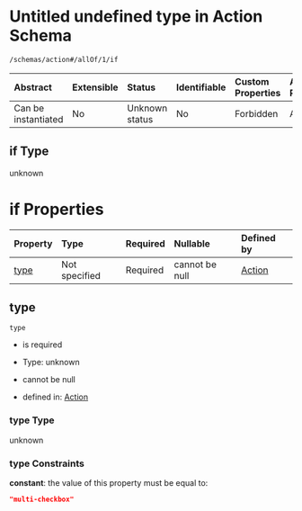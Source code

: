 # Untitled undefined type in Action Schema

```txt
/schemas/action#/allOf/1/if
```



| Abstract            | Extensible | Status         | Identifiable | Custom Properties | Additional Properties | Access Restrictions | Defined In                                                                                    |
| :------------------ | :--------- | :------------- | :----------- | :---------------- | :-------------------- | :------------------ | :-------------------------------------------------------------------------------------------- |
| Can be instantiated | No         | Unknown status | No           | Forbidden         | Allowed               | none                | [action.schema.json\*](../../app/workflows/schemas/action.schema.json "open original schema") |

## if Type

unknown

# if Properties

| Property      | Type          | Required | Nullable       | Defined by                                                                                   |
| :------------ | :------------ | :------- | :------------- | :------------------------------------------------------------------------------------------- |
| [type](#type) | Not specified | Required | cannot be null | [Action](action-allof-1-if-properties-type.md "/schemas/action#/allOf/1/if/properties/type") |

## type



`type`

*   is required

*   Type: unknown

*   cannot be null

*   defined in: [Action](action-allof-1-if-properties-type.md "/schemas/action#/allOf/1/if/properties/type")

### type Type

unknown

### type Constraints

**constant**: the value of this property must be equal to:

```json
"multi-checkbox"
```
